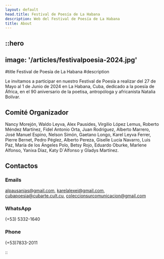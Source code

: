 ```yaml
---
layout: default
head.title: Festival de Poesía de La Habana
description: Web del Festival de Poesía de La Habana
title: About
---
```


::hero
---
image: '/articles/festivalpoesia-2024.jpg'
---
#title
Festival de Poesía de La Habana
#description

Le invitamos a participar en nuestro Festival de Poesía a realizar del 27 de Mayo al 1 de Junio de 2024 en La Habana, Cuba, dedicado a la poesía de África, en el 90 aniversario de la poetisa, antropóloga y africanista Natalia Bolívar.

## Comité Organizador

Nancy Morejón, Waldo Leyva, Alex Pausides, Virgilio López Lemus, Roberto Méndez Martínez, Fidel Antonio Orta, Juan Rodríguez, Alberto Marrero, José Manuel Espino, Nelson Simón, Gaetano Longo, Karel Leyva Ferrer, Pierre Bernet, Pedro Péglez, Alberto Pereza, Giselle Lucía Navarro, Luis Paz, María de los Ángeles Polo, Betsy Rojo, Eduardo Oburke, Marlene Alfonso, Yanixa Díaz, Katy D´Alfonso y Gladys Martínez.

## Contactos

### Emails

alpausanias@gmail.com, karelalexei@gmail.com, cubapoesia@cubarte.cult.cu, coleccionsurcomunicacion@gmail.com

### WhatsApp

(+53) 5332-1640 

### Phone
(+53)7833-2011

::


